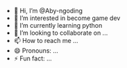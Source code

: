 - 👋 Hi, I’m @Aby-ngoding
- 👀 I’m interested in become game dev
- 🌱 I’m currently learning python
- 💞️ I’m looking to collaborate on ...
- 📫 How to reach me ...
- 😄 Pronouns: ...
- ⚡ Fun fact: ...

<!---
Aby-ngoding/Aby-ngoding is a ✨ special ✨ repository because its `README.md` (this file) appears on your GitHub profile.
You can click the Preview link to take a look at your changes.
--->
